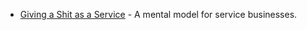 - [Giving a Shit as a Service](https://allenpike.com/2022/giving-a-shit) - A mental model for service businesses.